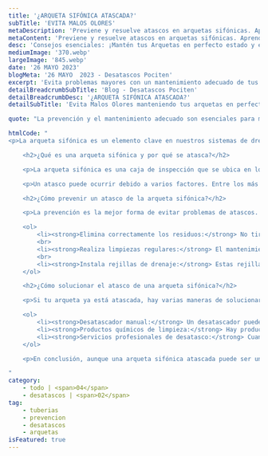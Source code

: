```yaml
---
title: '¿ARQUETA SIFÓNICA ATASCADA?'
subTitle: 'EVITA MALOS OLORES'
metaDescription: 'Previene y resuelve atascos en arquetas sifónicas. Aprende sobre la eliminación de residuos y el valor de un desatasco profesional eficaz.'
metaContent: 'Previene y resuelve atascos en arquetas sifónicas. Aprende sobre la eliminación de residuos y el valor de un desatasco profesional eficaz.'
desc: 'Consejos esenciales: ¡Mantén tus Arquetas en perfecto estado y evita problemas!'
mediumImage: '370.webp'
largeImage: '845.webp'
date: '26 MAYO 2023'
blogMeta: '26 MAYO  2023 - Desatascos Pociten'
excerpt: 'Evita problemas mayores con un mantenimiento adecuado de tus arquetas.'
detailBreadcrumbSubTitle: 'Blog - Desatascos Pociten'
detailBreadcrumbDesc: '¿ARQUETA SIFÓNICA ATASCADA?'
detailSubTitle: 'Evita Malos Olores manteniendo tus arquetas en perfecto estado'

quote: "La prevención y el mantenimiento adecuado son esenciales para mantener nuestras arquetas sifónicas en óptimas condiciones. En caso de atascos graves, siempre es mejor contactar a un profesional."

htmlCode: "
<p>La arqueta sifónica es un elemento clave en nuestros sistemas de drenaje y alcantarillado, actúa como intermediario entre las tuberías de nuestros hogares y la red de alcantarillado público. Sin embargo, cuando se atasca, puede ocasionar graves problemas, incluyendo malos olores, inundaciones y bloqueos en el sistema de drenaje. En el artículo de hoy, discutiremos cómo prevenir y solucionar el problema de una arqueta sifónica atascada.</p>

    <h2>¿Qué es una arqueta sifónica y por qué se atasca?</h2>

    <p>La arqueta sifónica es una caja de inspección que se ubica en los puntos de unión de las tuberías de drenaje de nuestras casas. Su objetivo es recoger los desechos y el agua de las tuberías, permitiendo un flujo continuo hacia la red de alcantarillado principal. Sin embargo, cuando los desechos se acumulan en la arqueta, puede llevar a un atasco.</p>

    <p>Un atasco puede ocurrir debido a varios factores. Entre los más comunes se incluyen el desecho inadecuado de materiales sólidos, como pañuelos de papel, toallas de papel, productos sanitarios, pañales y restos de alimentos. Además, la grasa y el aceite de cocina, que se solidifican en las tuberías, también pueden causar atascos.</p>

    <h2>¿Cómo prevenir un atasco de la arqueta sifónica?</h2>

    <p>La prevención es la mejor forma de evitar problemas de atascos. Aquí te dejamos algunos consejos:</p>

    <ol>
        <li><strong>Elimina correctamente los residuos:</strong> No tires restos de comida, grasa, aceites, productos sanitarios o cualquier otro material no degradable por el desagüe.</li>
        <br>
        <li><strong>Realiza limpiezas regulares:</strong> El mantenimiento preventivo es esencial. Programa limpiezas regulares de tu arqueta para evitar la acumulación de residuos.</li>
        <br>
        <li><strong>Instala rejillas de drenaje:</strong> Estas rejillas pueden atrapar los desechos sólidos y prevenir que se acumulen en la arqueta.</li>
    </ol>

    <h2>¿Cómo solucionar el atasco de una arqueta sifónica?</h2>

    <p>Si tu arqueta ya está atascada, hay varias maneras de solucionarlo:</p>

    <ol>
        <li><strong>Desatascador manual:</strong> Un desatascador puede ser suficiente para eliminar pequeños atascos.</li><br>
        <li><strong>Productos químicos de limpieza:</strong> Hay productos específicos diseñados para desatascar tuberías, aunque deben usarse con precaución debido a su potencial daño al medio ambiente.</li><br>
        <li><strong>Servicios profesionales de desatasco:</strong> Cuando los métodos anteriores no funcionan, es recomendable llamar a un profesional. Empresas como Desatascos Pociten ofrecen servicios profesionales de <a href='https://desatascos-madrid.com'>desatasco</a> y mantenimiento, garantizando una solución eficiente y duradera a tu problema.</li>
    </ol>

    <p>En conclusión, aunque una arqueta sifónica atascada puede ser un gran inconveniente, con la prevención y el mantenimiento adecuado, puede mantenerse en óptimas condiciones. Recuerda que, cuando se trata de atascos graves, siempre es mejor contactar a un profesional. <a href='tel://+34647376782'>647 376 782</a></p>

"
category:
    - todo | <span>04</span>
    - desatascos | <span>02</span>
tag:
    - tuberias
    - prevencion
    - desatascos
    - arquetas
isFeatured: true
---
```

